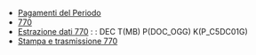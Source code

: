 - [Pagamenti del Periodo](Sorgenti/MB/SCP_SCH/C5SER_39A)
- [770](Sorgenti/OJ/PGM/C5DC03_I)
- [Estrazione dati 770](Sorgenti/OJ/PGM/C5DC150)
 :  : DEC T(MB) P(DOC_OGG) K(P_C5DC01G)
- [Stampa e trasmissione 770](Sorgenti/OJ/PGM/C5DC15A)
